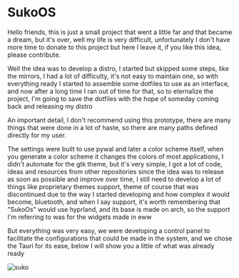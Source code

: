 # SukoOS

Hello friends, this is just a small project that went a little
far and that became a dream, but it's over, well my life is very difficult,
unfortunately I don't have more time to donate to this project but here I leave it,
if you like this idea, please contribute.

Well the idea was to develop a distro, I started but skipped some steps,
like the mirrors, I had a lot of difficulty, it's not easy to maintain one,
so with everything ready I started to assemble some dotfiles to use as an
interface, and now after a long time I ran out of time for that, so to
eternalize the project, I'm going to save the dotfiles with the hope of
someday coming back and releasing my distro

An important detail, I don't recommend using this prototype, there are many things
that were done in a lot of haste, so there are many paths defined directly for
my user.

The settings were built to use pywal and later a color scheme itself, when you generate
a color scheme it changes the colors of most applications, I didn't automate for
the gtk theme, but it's very simple, I got a lot of code, ideas and resources
from other repositories since the idea was to release as soon as possible and
improve over time, I still need to develop a lot of things like proprietary
themes support, theme of course that was discontinued due to the way I started
developing and how complex it would become, bluetooth, and when I say support,
it's worth remembering that "SukoOs" would use hyprland, and its base is
made on arch, so the support I'm referring to was for the widgets made in eww

But everything was very easy, we were developing a control panel to facilitate
the configurations that could be made in the system, and we chose the Tauri for
its ease, below I will show you a little of what was already ready

![suko](./suko_os.gif)
